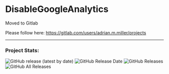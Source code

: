 # DisableGoogleAnalytics

Moved to Gitlab

Please follow here: https://gitlab.com/users/adrian.m.miller/projects

---

### Project Stats: ###

![GitHub release (latest by date)](https://img.shields.io/github/v/release/adrianmmiller/DisableGoogleAnalytics?label=Release&style=plastic)
![GitHub Release Date](https://img.shields.io/github/release-date/adrianmmiller/DisableGoogleAnalytics?label=Release%20Date&style=plastic)
![GitHub Releases](https://img.shields.io/github/downloads/adrianmmiller/DisableGoogleAnalytics/latest/total?label=Downloads%20%28Latest%20Release%29&style=plastic)
![GitHub All Releases](https://img.shields.io/github/downloads/adrianmmiller/DisableGoogleAnalytics/total?label=Total%20Downloads%20%28All%20Releases%29&style=plastic)



